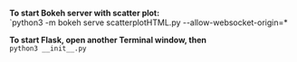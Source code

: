 **To start Bokeh server with scatter plot:**<br>
`python3 -m bokeh serve scatterplotHTML.py --allow-websocket-origin=*<br>

**To start Flask, open another Terminal window, then**	<br>
`python3 __init__.py`

